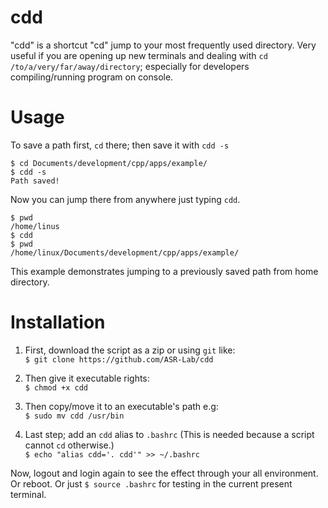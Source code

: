 # cdd
"cdd" is a shortcut "cd" jump to your most frequently used directory. Very useful if you are opening up new terminals and dealing with ```cd /to/a/very/far/away/directory```; especially for developers compiling/running program on console.

# Usage
To save a path first, ```cd``` there; then save it with ```cdd -s```  
```
$ cd Documents/development/cpp/apps/example/
$ cdd -s
Path saved!
```
Now you can jump there from anywhere just typing ```cdd```.
```
$ pwd
/home/linus
$ cdd
$ pwd
/home/linux/Documents/development/cpp/apps/example/
```
This example demonstrates jumping to a previously saved path from home directory.

# Installation
1) First, download the script as a zip or using ```git``` like:  
```$ git clone https://github.com/ASR-Lab/cdd```  
    
2) Then give it executable rights:  
```$ chmod +x cdd```
  
3) Then copy/move it to an executable's path e.g:  
```$ sudo mv cdd /usr/bin```
  
4) Last step; add an ```cdd``` alias to ```.bashrc``` (This is needed because a script cannot ```cd``` otherwise.)  
```$ echo "alias cdd='. cdd'" >> ~/.bashrc```  
  
Now, logout and login again to see the effect through your all environment. Or reboot. Or just ```$ source .bashrc``` for testing in the current present terminal.
